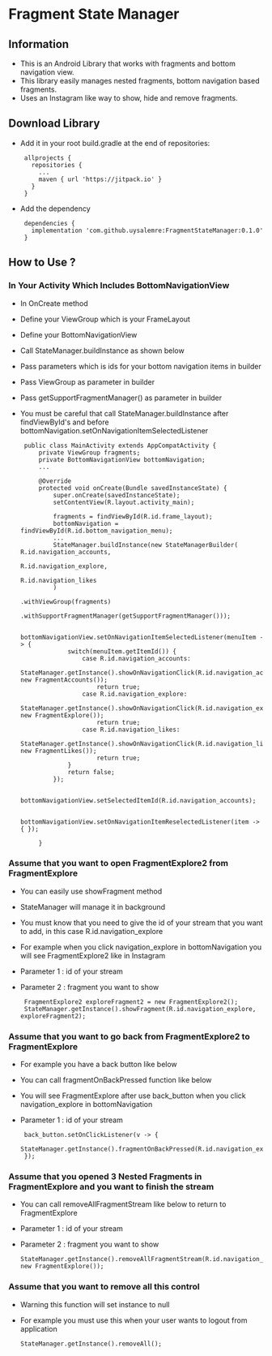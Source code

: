 # Fragment State Manager

## Information
   - This is an Android Library that works with fragments and bottom navigation view.
   - This library easily manages nested fragments, bottom navigation based fragments.
   - Uses an Instagram like way to show, hide and remove fragments.

## Download Library
   - Add it in your root build.gradle at the end of repositories:
   
          allprojects {
            repositories {
              ...
              maven { url 'https://jitpack.io' }
            }
          }

   - Add the dependency

          dependencies {
            implementation 'com.github.uysalemre:FragmentStateManager:0.1.0'
          }


## How to Use ?

### In Your Activity Which Includes BottomNavigationView
   - In OnCreate method
   - Define your ViewGroup which is your FrameLayout
   - Define your BottomNavigationView
   - Call StateManager.buildInstance as shown below
   - Pass parameters which is ids for your bottom navigation items in builder
   - Pass ViewGroup as parameter in builder
   - Pass getSupportFragmentManager() as parameter in builder
   - You must be careful that call StateManager.buildInstance after findViewById's and before   bottomNavigation.setOnNavigationItemSelectedListener

          public class MainActivity extends AppCompatActivity {
              private ViewGroup fragments;
              private BottomNavigationView bottomNavigation;
              ...

              @Override
              protected void onCreate(Bundle savedInstanceState) {
                  super.onCreate(savedInstanceState);
                  setContentView(R.layout.activity_main);

                  fragments = findViewById(R.id.frame_layout);
                  bottomNavigation = findViewById(R.id.bottom_navigation_menu);
                  ...
                  StateManager.buildInstance(new StateManagerBuilder(   R.id.navigation_accounts,
                                                                        R.id.navigation_explore,
                                                                        R.id.navigation_likes
                  )
                                                     .withViewGroup(fragments)
                                                     .withSupportFragmentManager(getSupportFragmentManager()));

                  bottomNavigationView.setOnNavigationItemSelectedListener(menuItem -> {
                      switch(menuItem.getItemId()) {
                          case R.id.navigation_accounts:
                              StateManager.getInstance().showOnNavigationClick(R.id.navigation_accounts, new FragmentAccounts());
                              return true;
                          case R.id.navigation_explore:
                              StateManager.getInstance().showOnNavigationClick(R.id.navigation_explore, new FragmentExplore());
                              return true;
                          case R.id.navigation_likes:
                              StateManager.getInstance().showOnNavigationClick(R.id.navigation_likes, new FragmentLikes());
                              return true;
                      }
                      return false;
                  });

                  bottomNavigationView.setSelectedItemId(R.id.navigation_accounts);

                  bottomNavigationView.setOnNavigationItemReselectedListener(item -> { });

              }

### Assume that you want to open FragmentExplore2 from FragmentExplore
   - You can easily use showFragment method
   - StateManager will manage it in background
   - You must know that you need to give the id of your stream that you want to add, in this case R.id.navigation_explore
   - For example when you click navigation_explore in bottomNavigation you will see FragmentExplore2 like in Instagram
   - Parameter 1 : id of your stream
   - Parameter 2 : fragment you want to show

          FragmentExplore2 exploreFragment2 = new FragmentExplore2();
          StateManager.getInstance().showFragment(R.id.navigation_explore, exploreFragment2);

### Assume that you want to go back from FragmentExplore2 to FragmentExplore
   - For example you have a back button like below
   - You can call fragmentOnBackPressed function like below
   - You will see FragmentExplore after use back_button when you click navigation_explore in bottomNavigation
   - Parameter 1 : id of your stream

          back_button.setOnClickListener(v -> {
              StateManager.getInstance().fragmentOnBackPressed(R.id.navigation_explore);
          });

### Assume that you opened 3 Nested Fragments in FragmentExplore and you want to finish the stream
   - You can call removeAllFragmentStream like below to return to FragmentExplore
   - Parameter 1 : id of your stream
   - Parameter 2 : fragment you want to show

         StateManager.getInstance().removeAllFragmentStream(R.id.navigation_explore, new FragmentExplore());

### Assume that you want to remove all this control
   - Warning this function will set instance to null
   - For example you must use this when your user wants to logout from application

         StateManager.getInstance().removeAll();

